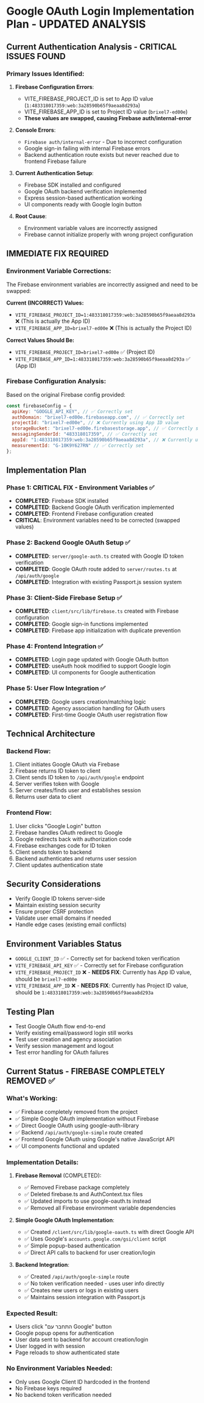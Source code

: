 # Google OAuth Login Implementation Plan - UPDATED ANALYSIS

## Current Authentication Analysis - CRITICAL ISSUES FOUND

### Primary Issues Identified:

1. **Firebase Configuration Errors**: 
   - VITE_FIREBASE_PROJECT_ID is set to App ID value (`1:483318017359:web:3a28590b65f9aeaa8d293a`)
   - VITE_FIREBASE_APP_ID is set to Project ID value (`brixel7-ed00e`)
   - **These values are swapped, causing Firebase auth/internal-error**

2. **Console Errors**:
   - `Firebase auth/internal-error` - Due to incorrect configuration
   - Google sign-in failing with internal Firebase errors
   - Backend authentication route exists but never reached due to frontend Firebase failure

3. **Current Authentication Setup**:
   - Firebase SDK installed and configured
   - Google OAuth backend verification implemented
   - Express session-based authentication working
   - UI components ready with Google login button

4. **Root Cause**: 
   - Environment variable values are incorrectly assigned
   - Firebase cannot initialize properly with wrong project configuration

## IMMEDIATE FIX REQUIRED

### Environment Variable Corrections:
The Firebase environment variables are incorrectly assigned and need to be swapped:

**Current (INCORRECT) Values:**
- `VITE_FIREBASE_PROJECT_ID=1:483318017359:web:3a28590b65f9aeaa8d293a` ❌ (This is actually the App ID)
- `VITE_FIREBASE_APP_ID=brixel7-ed00e` ❌ (This is actually the Project ID)

**Correct Values Should Be:**
- `VITE_FIREBASE_PROJECT_ID=brixel7-ed00e` ✅ (Project ID)
- `VITE_FIREBASE_APP_ID=1:483318017359:web:3a28590b65f9aeaa8d293a` ✅ (App ID)

### Firebase Configuration Analysis:
Based on the original Firebase config provided:
```javascript
const firebaseConfig = {
  apiKey: "GOOGLE_API_KEY", // ✅ Correctly set
  authDomain: "brixel7-ed00e.firebaseapp.com", // ✅ Correctly set  
  projectId: "brixel7-ed00e", // ❌ Currently using App ID value
  storageBucket: "brixel7-ed00e.firebasestorage.app", // ✅ Correctly set
  messagingSenderId: "483318017359", // ✅ Correctly set
  appId: "1:483318017359:web:3a28590b65f9aeaa8d293a", // ❌ Currently using Project ID value
  measurementId: "G-10K9Y627RN" // ✅ Correctly set
};
```

## Implementation Plan

### Phase 1: CRITICAL FIX - Environment Variables ✅
- **COMPLETED**: Firebase SDK installed
- **COMPLETED**: Backend Google OAuth verification implemented 
- **COMPLETED**: Frontend Firebase configuration created
- **CRITICAL**: Environment variables need to be corrected (swapped values)

### Phase 2: Backend Google OAuth Setup ✅
- **COMPLETED**: `server/google-auth.ts` created with Google ID token verification
- **COMPLETED**: Google OAuth route added to `server/routes.ts` at `/api/auth/google`
- **COMPLETED**: Integration with existing Passport.js session system

### Phase 3: Client-Side Firebase Setup ✅  
- **COMPLETED**: `client/src/lib/firebase.ts` created with Firebase configuration
- **COMPLETED**: Google sign-in functions implemented
- **COMPLETED**: Firebase app initialization with duplicate prevention

### Phase 4: Frontend Integration ✅
- **COMPLETED**: Login page updated with Google OAuth button
- **COMPLETED**: useAuth hook modified to support Google login
- **COMPLETED**: UI components for Google authentication

### Phase 5: User Flow Integration ✅
- **COMPLETED**: Google users creation/matching logic
- **COMPLETED**: Agency association handling for OAuth users
- **COMPLETED**: First-time Google OAuth user registration flow

## Technical Architecture

### Backend Flow:
1. Client initiates Google OAuth via Firebase
2. Firebase returns ID token to client
3. Client sends ID token to `/api/auth/google` endpoint
4. Server verifies token with Google
5. Server creates/finds user and establishes session
6. Returns user data to client

### Frontend Flow:
1. User clicks "Google Login" button
2. Firebase handles OAuth redirect to Google
3. Google redirects back with authorization code
4. Firebase exchanges code for ID token
5. Client sends token to backend
6. Backend authenticates and returns user session
7. Client updates authentication state

## Security Considerations
- Verify Google ID tokens server-side
- Maintain existing session security
- Ensure proper CSRF protection
- Validate user email domains if needed
- Handle edge cases (existing email conflicts)

## Environment Variables Status
- `GOOGLE_CLIENT_ID` ✅ - Correctly set for backend token verification
- `VITE_FIREBASE_API_KEY` ✅ - Correctly set for Firebase configuration  
- `VITE_FIREBASE_PROJECT_ID` ❌ - **NEEDS FIX**: Currently has App ID value, should be `brixel7-ed00e`
- `VITE_FIREBASE_APP_ID` ❌ - **NEEDS FIX**: Currently has Project ID value, should be `1:483318017359:web:3a28590b65f9aeaa8d293a`

## Testing Plan
- Test Google OAuth flow end-to-end
- Verify existing email/password login still works
- Test user creation and agency association
- Verify session management and logout
- Test error handling for OAuth failures

## Current Status - FIREBASE COMPLETELY REMOVED ✅

### What's Working:
- ✅ Firebase completely removed from the project
- ✅ Simple Google OAuth implementation without Firebase
- ✅ Direct Google OAuth using google-auth-library
- ✅ Backend `/api/auth/google-simple` route created
- ✅ Frontend Google OAuth using Google's native JavaScript API
- ✅ UI components functional and updated

### Implementation Details:
1. **Firebase Removal** (COMPLETED):
   - ✅ Removed Firebase package completely
   - ✅ Deleted firebase.ts and AuthContext.tsx files
   - ✅ Updated imports to use google-oauth.ts instead
   - ✅ Removed all Firebase environment variable dependencies

2. **Simple Google OAuth Implementation**:
   - ✅ Created `/client/src/lib/google-oauth.ts` with direct Google API
   - ✅ Uses Google's `accounts.google.com/gsi/client` script
   - ✅ Simple popup-based authentication
   - ✅ Direct API calls to backend for user creation/login

3. **Backend Integration**:
   - ✅ Created `/api/auth/google-simple` route
   - ✅ No token verification needed - uses user info directly
   - ✅ Creates new users or logs in existing users
   - ✅ Maintains session integration with Passport.js

### Expected Result:
- Users click "התחבר עם Google" button
- Google popup opens for authentication
- User data sent to backend for account creation/login
- User logged in with session
- Page reloads to show authenticated state

### No Environment Variables Needed:
- Only uses Google Client ID hardcoded in the frontend
- No Firebase keys required
- No backend token verification needed
